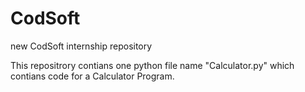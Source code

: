 # CodSoft
new CodSoft internship repository

This repositrory contians one python file name "Calculator.py" which contians code for a Calculator Program.
